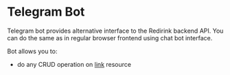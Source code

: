 # Telegram Bot

Telegram bot provides alternative interface to the Redirink backend API.
You can do the same as in regular browser frontend using chat bot interface.

Bot allows you to:

- do any CRUD operation on [link](Links_target) resource
